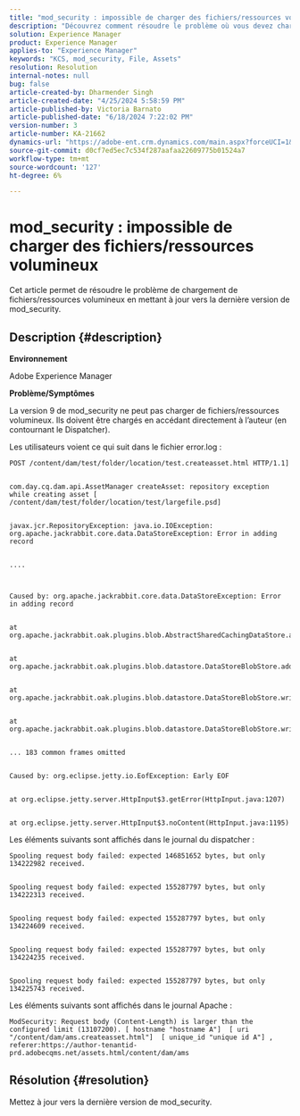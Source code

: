 ```yaml
---
title: "mod_security : impossible de charger des fichiers/ressources volumineux"
description: "Découvrez comment résoudre le problème où vous devez charger des fichiers/ressources volumineux en mettant à jour vers la dernière version de mod_security."
solution: Experience Manager
product: Experience Manager
applies-to: "Experience Manager"
keywords: "KCS, mod_security, File, Assets"
resolution: Resolution
internal-notes: null
bug: false
article-created-by: Dharmender Singh
article-created-date: "4/25/2024 5:58:59 PM"
article-published-by: Victoria Barnato
article-published-date: "6/18/2024 7:22:02 PM"
version-number: 3
article-number: KA-21662
dynamics-url: "https://adobe-ent.crm.dynamics.com/main.aspx?forceUCI=1&pagetype=entityrecord&etn=knowledgearticle&id=b30b297a-2d03-ef11-a1fe-6045bd03c412"
source-git-commit: d0cf7ed5ec7c534f287aafaa22609775b01524a7
workflow-type: tm+mt
source-wordcount: '127'
ht-degree: 6%

---
```


# mod_security : impossible de charger des fichiers/ressources volumineux


Cet article permet de résoudre le problème de chargement de fichiers/ressources volumineux en mettant à jour vers la dernière version de mod_security.

## Description {#description}


<b>Environnement</b>

Adobe Experience Manager

<b>Problème/Symptômes</b>

La version 9 de mod_security ne peut pas charger de fichiers/ressources volumineux. Ils doivent être chargés en accédant directement à l’auteur (en contournant le Dispatcher).

Les utilisateurs voient ce qui suit dans le fichier error.log :


```
POST /content/dam/test/folder/location/test.createasset.html HTTP/1.1] 


com.day.cq.dam.api.AssetManager createAsset: repository exception while creating asset [ /content/dam/test/folder/location/test/largefile.psd] 


javax.jcr.RepositoryException: java.io.IOException: org.apache.jackrabbit.core.data.DataStoreException: Error in adding record


....



Caused by: org.apache.jackrabbit.core.data.DataStoreException: Error in adding record


at org.apache.jackrabbit.oak.plugins.blob.AbstractSharedCachingDataStore.addRecord(AbstractSharedCachingDataStore.java:265)


at org.apache.jackrabbit.oak.plugins.blob.datastore.DataStoreBlobStore.addRecordInternal(DataStoreBlobStore.java:821)


at org.apache.jackrabbit.oak.plugins.blob.datastore.DataStoreBlobStore.writeStream(DataStoreBlobStore.java:922)


at org.apache.jackrabbit.oak.plugins.blob.datastore.DataStoreBlobStore.writeBlob(DataStoreBlobStore.java:320)


... 183 common frames omitted


Caused by: org.eclipse.jetty.io.EofException: Early EOF


at org.eclipse.jetty.server.HttpInput$3.getError(HttpInput.java:1207)


at org.eclipse.jetty.server.HttpInput$3.noContent(HttpInput.java:1195)
```




Les éléments suivants sont affichés dans le journal du dispatcher :


```
Spooling request body failed: expected 146851652 bytes, but only 134222982 received.


Spooling request body failed: expected 155287797 bytes, but only 134222313 received.


Spooling request body failed: expected 155287797 bytes, but only 134224609 received.


Spooling request body failed: expected 155287797 bytes, but only 134224235 received.


Spooling request body failed: expected 155287797 bytes, but only 134225743 received.
```




Les éléments suivants sont affichés dans le journal Apache :


```
ModSecurity: Request body (Content-Length) is larger than the configured limit (13107200). [ hostname "hostname A"]  [ uri "/content/dam/ams.createasset.html"]  [ unique_id "unique id A"] , referer:https://author-tenantid-prd.adobecqms.net/assets.html/content/dam/ams
```



## Résolution {#resolution}


Mettez à jour vers la dernière version de mod_security.
